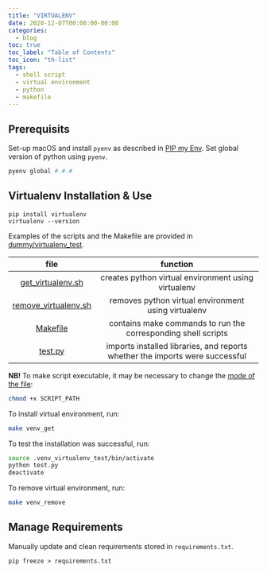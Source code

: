 ```yaml
---
title: "VIRTUALENV"
date: 2020-12-07T00:00:00-00:00
categories:
  - blog
toc: true
toc_label: "Table of Contents"
toc_icon: "th-list"
tags:
  - shell script
  - virtual environment
  - python
  - makefile
---
```


## Prerequisits
Set-up macOS and install `pyenv` as described in [PIP my Env](https://nikita-loik.github.io/one-datum-two-data/blog/pip-my-env).
Set global version of python using `pyenv`.
```sh
pyenv global #.#.#
```

## Virtualenv Installation & Use
```shell
pip install virtualenv
virtualenv --version
```
Examples of the scripts and the Makefile are provided in [dummy/virtualenv_test](https://github.com/nikita-loik/dummy/tree/main/virtualenv_test).

|file|function|
|:-:|:-:|
|[get_virtualenv.sh](https://github.com/nikita-loik/dummy/blob/main/virtualenv_test/get_virtualenv.sh)|creates python virtual environment using virtualenv|
|[remove_virtualenv.sh](https://github.com/nikita-loik/dummy/blob/main/virtualenv_test/remove_virtualenv.sh)|removes python virtual environment using virtualenv|
|[Makefile](https://github.com/nikita-loik/dummy/blob/main/virtualenv_test/Makefile)|contains make commands to run the corresponding shell scripts|
|[test.py](https://github.com/nikita-loik/dummy/blob/main/virtualenv_test/test.py)|imports installed libraries, and reports whether the imports were successful|

**NB!** To make script executable, it may be necessary to change the [mode of the file][chmod-tutorial]:

```sh
chmod +x SCRIPT_PATH
```

To install virtual environment, run:
```sh
make venv_get
```
To test the installation was successful, run:
```sh
source .venv_virtualenv_test/bin/activate
python test.py
deactivate
```
To remove virtual environment, run:
```sh
make venv_remove
```

## Manage Requirements
Manually update and clean requirements stored in `requirements.txt`.
```shell
pip freeze > requirements.txt
```

[chmod-tutorial]: https://catcode.com/teachmod/